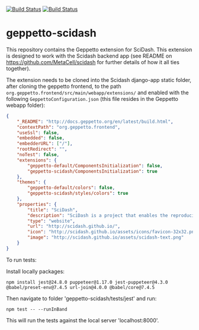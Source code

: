 [![Build Status](https://img.shields.io/travis/MetaCell/geppetto-scidash/master.svg?style=flat-square&label=master)](https://travis-ci.org/MetaCell/geppetto-scidash)
[![Build Status](https://img.shields.io/travis/MetaCell/geppetto-scidash/development.svg?style=flat-square&label=develop)](https://travis-ci.org/MetaCell/geppetto-scidash)
# geppetto-scidash


This repository contains the Geppetto extension for SciDash. This extension is designed to work with the Scidash backend app (see README on https://github.com/MetaCell/scidash for further details of how it all ties together).

The extension needs to be cloned into the Scidash django-app static folder, after cloning the geppetto frontend, to the path `org.geppetto.frontend/src/main/webapp/extensions/` and enabled with the following `GeppettoConfiguration.json` (this file resides in the Geppetto webapp folder):

```json
{
	"_README": "http://docs.geppetto.org/en/latest/build.html",
	"contextPath": "org.geppetto.frontend",
	"useSsl": false,
	"embedded": false,
	"embedderURL": ["/"],
	"rootRedirect": "",
	"noTest": false,
	"extensions": {
		"geppetto-default/ComponentsInitialization": false,
		"geppetto-scidash/ComponentsInitialization": true
	},
	"themes": {
		"geppetto-default/colors": false,
		"geppetto-scidash/styles/colors": true
	},
	"properties": {
		"title": "SciDash",
		"description": "SciDash is a project that enables the reproducible execution and visualization of data-driven unit test for assessing model quality.",
		"type": "website",
		"url": "http://scidash.github.io/",
		"icon": "http://scidash.github.io/assets/icons/favicon-32x32.png",
		"image": "http://scidash.github.io/assets/scidash-text.png"
	}
}
```

To run tests:

Install locally packages:

``npm install jest@24.8.0 puppeteer@1.17.0 jest-puppeteer@4.3.0 @babel/preset-env@7.4.5 url-join@4.0.0 @babel/core@7.4.5``

Then navigate to folder 'geppetto-scidash/tests/jest' and run:

``npm test -- --runInBand``

This will run the tests against the local server 'localhost:8000'.


